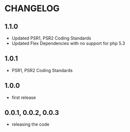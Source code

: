 # CHANGELOG

## 1.1.0

- Updated PSR1, PSR2 Coding Standards
- Updated Flex Dependencies with no support for php 5.3

## 1.0.1

- PSR1, PSR2 Coding Standards

## 1.0.0

- first release

## 0.0.1, 0.0.2, 0.0.3

- releasing the code